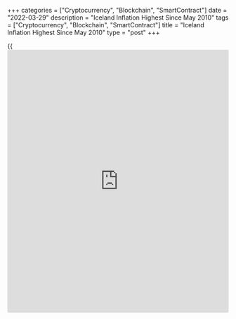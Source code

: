 +++
categories = ["Cryptocurrency", "Blockchain", "SmartContract"]
date = "2022-03-29"
description = "Iceland Inflation Highest Since May 2010"
tags = ["Cryptocurrency", "Blockchain", "SmartContract"]
title = "Iceland Inflation Highest Since May 2010"
type = "post"
+++

{{<iframe id="large-banner" src="https://www.bounty.group/#slide=6.0" width="100%" height="600" scrolling="no" style="border: 0px solid rgb(216, 221, 230); border-radius: 3px;">}}

Iceland's consumer price inflation increased to the highest rate since
May 2010, figures from Statistics Iceland showed on Tuesday.

The consumer price index grew 6.7 percent year-on-year in March,
following a 6.2 percent rise in February. This was the highest since May
2010, when inflation was 7.5 percent.

Excluding housing cost, inflation was 4.6 percent in March.

On a monthly basis, consumer prices rose 0.94 percent in March, after a
1.16 percent increase in the prior month.

Prices of clothing and footwear gained 5.3 percent and those of owner
occupied housing grew 2.0 percent. Prices for fuel rose 8.2 percent.

For comments and feedback [contact](https://www.playgroundfx.com/contact/): editorial@rtt[news](https://www.letsplayfx.com/blog/forex-news-website/).com

[Economic News][1]

 **What parts of the world are seeing the best (and worst) economic
performances lately? Click[here][2] to check out our [Econ Scorecard][2]
and find out! See up-to-the-moment [ranking](https://www.playgroundfx.com/blog/crypto-exchange-ranking/)s for the best and worst
performers in [GDP][3], [unemployment rate][4], [inflation][5] and much
more.**

   1. www.rtt[news](https://www.letsplayfx.com/blog/forex-news-website/).com/Content/EconomicNews.aspx
   2. www.rtt[news](https://www.letsplayfx.com/blog/forex-news-website/).com/economic-scorecard/world-rank/retail-sales/highest-performance.aspx
   3. www.rtt[news](https://www.letsplayfx.com/blog/forex-news-website/).com/economic-scorecard/world-rank/GDP/highest-performance.aspx
   4. www.rtt[news](https://www.letsplayfx.com/blog/forex-news-website/).com/economic-scorecard/world-rank/unemployment-rate/lowest-performance.aspx
   5. www.rtt[news](https://www.letsplayfx.com/blog/forex-news-website/).com/economic-scorecard/world-rank/CPI/highest-performance.aspx